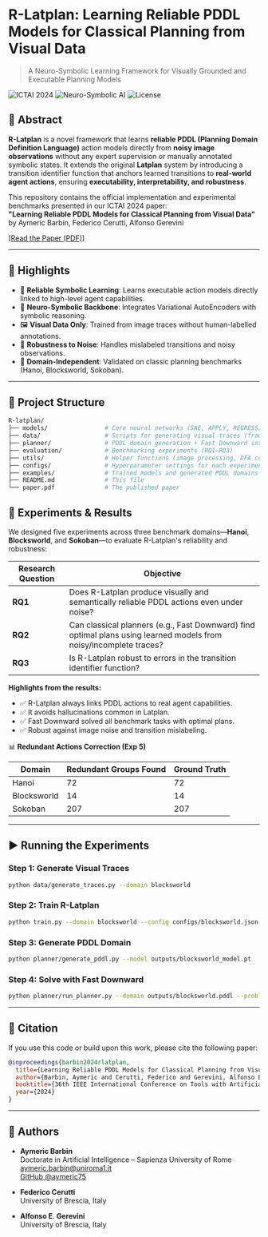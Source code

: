 # R-Latplan: Learning Reliable PDDL Models for Classical Planning from Visual Data

> A Neuro-Symbolic Learning Framework for Visually Grounded and Executable Planning Models

![ICTAI 2024](https://img.shields.io/badge/IEEE-ICTAI_2024-blue)
![Neuro-Symbolic AI](https://img.shields.io/badge/AI-Neuro--Symbolic-brightgreen)
![License](https://img.shields.io/github/license/aymeric75/R-latplan)

## 📜 Abstract

**R-Latplan** is a novel framework that learns **reliable PDDL (Planning Domain Definition Language)** action models directly from **noisy image observations** without any expert supervision or manually annotated symbolic states. It extends the original **Latplan** system by introducing a transition identifier function that anchors learned transitions to **real-world agent actions**, ensuring **executability, interpretability, and robustness**.

This repository contains the official implementation and experimental benchmarks presented in our ICTAI 2024 paper:  
**"Learning Reliable PDDL Models for Classical Planning from Visual Data"**  
by Aymeric Barbin, Federico Cerutti, Alfonso Gerevini

[[Read the Paper (PDF)]](./Learning_Reliable_PDDL_Models_for_Classical_Planning_from_Visual_Data.pdf)

---

## 🚀 Highlights

- 🔗 **Reliable Symbolic Learning**: Learns executable action models directly linked to high-level agent capabilities.
- 🧠 **Neuro-Symbolic Backbone**: Integrates Variational AutoEncoders with symbolic reasoning.
- 🖼️ **Visual Data Only**: Trained from image traces without human-labelled annotations.
- 🧪 **Robustness to Noise**: Handles mislabeled transitions and noisy observations.
- 🧩 **Domain-Independent**: Validated on classic planning benchmarks (Hanoi, Blocksworld, Sokoban).

---

## 📂 Project Structure
```bash
R-latplan/
├── models/                # Core neural networks (SAE, APPLY, REGRESS)
├── data/                  # Scripts for generating visual traces (from PDDLGym)
├── planner/               # PDDL domain generation + Fast Downward integration
├── evaluation/            # Benchmarking experiments (RQ1–RQ3)
├── utils/                 # Helper functions (image processing, DFA construction)
├── configs/               # Hyperparameter settings for each experiment
├── examples/              # Trained models and generated PDDL domains
├── README.md              # This file
└── paper.pdf              # The published paper
````

## 🧪 Experiments & Results

We designed five experiments across three benchmark domains—**Hanoi**, **Blocksworld**, and **Sokoban**—to evaluate R-Latplan's reliability and robustness:

| Research Question | Objective |
|-------------------|-----------|
| **RQ1** | Does R-Latplan produce visually and semantically reliable PDDL actions even under noise? |
| **RQ2** | Can classical planners (e.g., Fast Downward) find optimal plans using learned models from noisy/incomplete traces? |
| **RQ3** | Is R-Latplan robust to errors in the transition identifier function? |

**Highlights from the results:**

- ✅ R-Latplan always links PDDL actions to real agent capabilities.
- ✅ It avoids hallucinations common in Latplan.
- ✅ Fast Downward solved all benchmark tasks with optimal plans.
- ✅ Robust against image noise and transition mislabeling.

📊 **Redundant Actions Correction (Exp 5)**

| Domain      | Redundant Groups Found | Ground Truth |
|-------------|------------------------|--------------|
| Hanoi       | 72                     | 72           |
| Blocksworld | 14                     | 14           |
| Sokoban     | 207                    | 207          |



---


## ▶️ Running the Experiments

### Step 1: Generate Visual Traces
```bash
python data/generate_traces.py --domain blocksworld
````
### Step 2: Train R-Latplan
```bash
python train.py --domain blocksworld --config configs/blocksworld.json
````
### Step 3: Generate PDDL Domain
```bash
python planner/generate_pddl.py --model outputs/blocksworld_model.pt
````
### Step 4: Solve with Fast Downward
```bash
python planner/run_planner.py --domain outputs/blocksworld.pddl --problem problems/blocksworld/p01.pddl
````


---

## 📜 Citation

If you use this code or build upon this work, please cite the following paper:

```bibtex
@inproceedings{barbin2024rlatplan,
  title={Learning Reliable PDDL Models for Classical Planning from Visual Data},
  author={Barbin, Aymeric and Cerutti, Federico and Gerevini, Alfonso Emilio},
  booktitle={36th IEEE International Conference on Tools with Artificial Intelligence (ICTAI)},
  year={2024}
}
```
---

## 👤 Authors

- **Aymeric Barbin**  
  Doctorate in Artificial Intelligence – Sapienza University of Rome  
  [aymeric.barbin@uniroma1.it](mailto:aymeric.barbin@uniroma1.it)  
  [GitHub @aymeric75](https://github.com/aymeric75)

- **Federico Cerutti**  
  University of Brescia, Italy

- **Alfonso E. Gerevini**  
  University of Brescia, Italy

